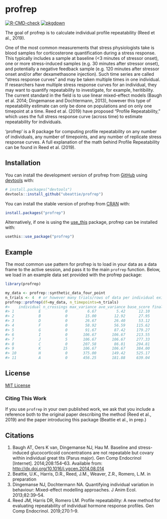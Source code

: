 
<!-- README.md is generated from README.Rmd. Please edit that file -->

# profrep

<!-- badges: start -->

[![R-CMD-check](https://github.com/ubeattie/profrep/actions/workflows/R-CMD-check.yaml/badge.svg)](https://github.com/ubeattie/profrep/actions/workflows/R-CMD-check.yaml)
[![pkgdown](https://github.com/ubeattie/profrep/actions/workflows/pkgdown.yaml/badge.svg)](https://github.com/ubeattie/profrep/actions/workflows/pkgdown.yaml)
<!-- badges: end -->

The goal of profrep is to calculate individual profile repeatability
(Reed et al., 2019).

One of the most common measurements that stress physiologists take is
blood samples for corticosterone quantification during a stress
response. This typically includes a sample at baseline (\<3 minutes of
stressor onset), one or more stress-induced samples (e.g. 30 minutes
after stressor onset), and potentially a negative feedback sample
(e.g. 120 minutes after stressor onset and/or after dexamethasone
injection). Such time series are called “stress response curves” and may
be taken multiple times in one individual. If researchers have multiple
stress response curves for an individual, they may want to quantify
repeatability to investigate, for example, heritibility. The current
standard in the field is to use linear mixed-effect models (Baugh et
al. 2014; Dingemanse and Dochtermann, 2013), however this type of
repeatability estimate can only be done on populations and on only one
timepoint at a time. Reed et al. (2019) have proposed “Profile
Repeatability,” which uses the full stress response curve (across time)
to estimate repeatability for individuals.

‘profrep’ is a R package for computing profile repeatability on any
number of individuals, any number of timepoints, and any number of
replicate stress response curves. A full explanation of the math behind
Profile Repeatability can be found in Reed et al. (2019).

## Installation

You can install the development version of profrep from
[GitHub](https://github.com/) using
[devtools](https://devtools.r-lib.org) with:

``` r
# install.packages("devtools")
devtools::install_github("ubeattie/profrep")
```

You can install the stable version of profrep from
[CRAN](https://cran.r-project.org) with:

``` r
install.packages("profrep")
```

Alternatively, if one is using the [use_this](https://usethis.r-lib.org)
package, profrep can be installed with:

``` r
usethis::use_package("profrep")
```

## Example

The most common use pattern for profrep is to load in your data as a
data frame to the active session, and pass it to the main `profrep`
function. Below, we load in an example data set provided with the
profrep package:

``` r
library(profrep)

my_data <- profrep::synthetic_data_four_point
n_trials <- 4  # or however many trials/rows of data per individual exist 
profrep::profrep(df=my_data, n_timepoints=n_trials)
#>    individual n_crossings max_variance ave_variance base_score final_score rank
#> 1           E           0         6.67         5.42      12.10      0.9925    1
#> 2           B           0        15.00        12.92      27.95      0.9912    2
#> 3           D           0        26.67        26.40      53.12      0.9887    3
#> 4           F           0        58.92        56.59     115.62      0.9790    4
#> 5           G           0        91.67        87.42     179.27      0.9611    5
#> 6           I           0       106.67       106.67     213.55      0.9461    6
#> 7           J           5       106.67       106.67     277.33      0.9026    7
#> 8           C           0       207.58        86.81     294.81      0.8861    8
#> 9           K          15       106.67       106.67     384.00      0.7613    9
#> 10          H           0       375.00       149.42     525.17      0.4374   10
#> 11          A           0       456.25       181.88     639.04      0.1993   11
```

## License

[MIT License](https://opensource.org/license/mit/)

### Citing This Work

If you use `profrep` in your own published work, we ask that you include
a reference both to the original paper describing the method (Reed et
al., 2019) and the paper introducing this package (Beattie et al., in
prep.)

## Citations

1.  Baugh AT, Oers K van, Dingemanse NJ, Hau M. Baseline and
    stress-induced glucocorticoid concentrations are not repeatable but
    covary within individual great tits (Parus major). Gen Comp
    Endocrinol \[Internet\]. 2014;208:154–63. Available from:
    <http://dx.doi.org/10.1016/j.ygcen.2014.08.014>
2.  Beattie, U.K., Harris, D.R., Reed, J.M., Weaver, Z.R., Romero, L.M.
    in preparation
3.  Dingemanse NJ, Dochtermann NA. Quantifying individual variation in
    behaviour: Mixed-effect modelling approaches. J Anim Ecol.
    2013;82:39–54.
4.  Reed JM, Harris DR, Romero LM. Profile repeatability: A new method
    for evaluating repeatability of individual hormone response
    profiles. Gen Comp Endocrinol. 2019;270:1–9.
